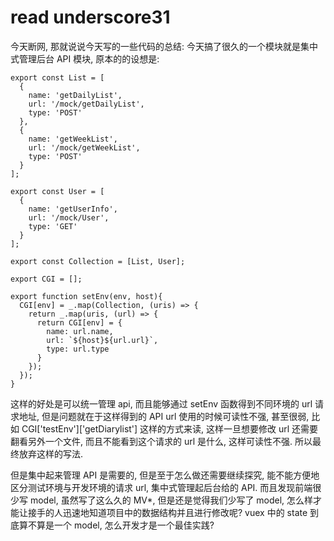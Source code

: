 # read underscore31

今天断网, 那就说说今天写的一些代码的总结:
今天搞了很久的一个模块就是集中式管理后台 API 模块, 原本的的设想是:
```
export const List = [
  {
    name: 'getDailyList',
    url: '/mock/getDailyList',
    type: 'POST'
  },
  {
    name: 'getWeekList',
    url: '/mock/getWeekList',
    type: 'POST'
  }
];

export const User = [
  {
    name: 'getUserInfo',
    url: '/mock/User',
    type: 'GET'
  }
];

export const Collection = [List, User];

export CGI = [];

export function setEnv(env, host){
  CGI[env] = _.map(Collection, (uris) => {
    return _.map(uris, (url) => {
      return CGI[env] = {
        name: url.name,
        url: `${host}${url.url}`,
        type: url.type
      }
    });
  });
}
```
这样的好处是可以统一管理 api, 而且能够通过 setEnv 函数得到不同环境的 url 请求地址, 但是问题就在于这样得到的 API url 使用的时候可读性不强, 甚至很弱, 比如 CGI['testEnv']['getDiarylist'] 这样的方式来读, 这样一旦想要修改 url 还需要翻看另外一个文件, 而且不能看到这个请求的 url 是什么, 这样可读性不强.
所以最终放弃这样的写法.

但是集中起来管理 API 是需要的, 但是至于怎么做还需要继续探究, 能不能方便地区分测试环境与开发环境的请求 url, 集中式管理起后台给的 API.
而且发现前端很少写 model, 虽然写了这么久的 MV*, 但是还是觉得我们少写了 model, 怎么样才能让接手的人迅速地知道项目中的数据结构并且进行修改呢? vuex 中的 state 到底算不算是一个 model,
怎么开发才是一个最佳实践?